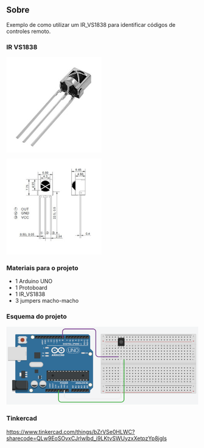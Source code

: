 ## Sobre
Exemplo de como utilizar um IR_VS1838 para identificar códigos de controles remoto.

### IR VS1838
![](ir_vs1838.jpg)

![](ir_vs1838-pinagem.jpg)

### Materiais para o projeto
* 1 Arduino UNO
* 1 Protoboard
* 1 IR_VS1838
* 3 jumpers macho-macho

### Esquema do projeto
![](esquema.png)

### Tinkercad
https://www.tinkercad.com/things/bZrVSe0HLWC?sharecode=QLw9EoSOvxCJrlwlbd_i9LKtvSWUyzxXetpzYp8jgls
